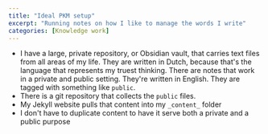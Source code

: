 ```yaml
---
title: "Ideal PKM setup"
excerpt: "Running notes on how I like to manage the words I write"
categories: [Knowledge work]
---
```

- I have a large, private repository, or Obsidian vault, that carries text files from all areas of my life. They are written in Dutch, because that's the language that represents my truest thinking. There are notes that work in a private and public setting. They're written in English. They are tagged with something like `public`.
- There is a git repository that collects the `public` files.
- My Jekyll website pulls that content into my `_content_` folder
- I don't have to duplicate content to have it serve both a private and a public purpose